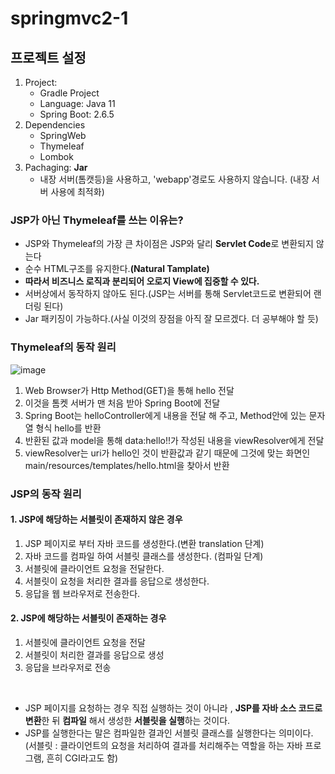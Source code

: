 # springmvc2-1


## 프로젝트 설정
1. Project:
	- Gradle Project
	- Language: Java 11
	- Spring Boot: 2.6.5
2.  Dependencies
	- SpringWeb
	- Thymeleaf
	- Lombok
3. Pachaging: **Jar**
	- 내장 서버(톰캣등)을 사용하고, 'webapp'경로도 사용하지 않습니다. (내장 서버 사용에 최적화)

### JSP가 아닌 Thymeleaf를 쓰는 이유는?
- JSP와 Thymeleaf의 가장 큰 차이점은 JSP와 달리 **Servlet Code**로 변환되지 않는다
- 순수 HTML구조를 유지한다.**(Natural Tamplate)**
- **따라서 비즈니스 로직과 분리되어 오로지 View에 집중할 수 있다.**
- 서버상에서 동작하지 않아도 된다.(JSP는 서버를 통해 Servlet코드로 변환되어 랜더링 된다)
- Jar 패키징이 가능하다.(사실 이것의 장점을 아직 잘 모르겠다. 더 공부해야 할 듯)

### Thymeleaf의 동작 원리
![image](https://user-images.githubusercontent.com/91078445/161205107-6fa3e42d-7fca-44d2-88df-22272bcaecb3.png)

1. Web Browser가 Http Method(GET)을 통해 hello 전달
2. 이것을 톰켓 서버가 맨 처음 받아 Spring Boot에 전달
3. Spring Boot는 helloController에게 내용을 전달 해 주고, Method안에 있는 문자열 형식 hello를 반환
4. 반환된 값과 model을 통해 data:hello!!가 작성된 내용을 viewResolver에게 전달
5. viewResolver는 uri가 hello인 것이 반환값과 같기 때문에 그것에 맞는 화면인 main/resources/templates/hello.html을 찾아서 반환

### JSP의 동작 원리
#### 1. JSP에 해당하는 서블릿이 존재하지 않은 경우
1. JSP 페이지로 부터 자바 코드를 생성한다.(변환 translation 단계)
2. 자바 코드를 컴파일 하여 서블릿 클래스를 생성한다. (컴파일 단계)
3. 서블릿에 클라이언트 요청을 전달한다.
4. 서블릿이 요청을 처리한 결과를 응답으로 생성한다.
5. 응답을 웹 브라우저로 전송한다.

#### 2. JSP에 해당하는 서블릿이 존재하는 경우
1. 서블릿에 클라이언트 요청을 전달
2. 서블릿이 처리한 결과를 응답으로 생성
3. 응답을 브라우저로 전송

<br>

- JSP 페이지를 요청하는 경우 직접 실행하는 것이 아니라 , **JSP를 자바 소스 코드로 변환**한 뒤 **컴파일** 해서 생성한 **서블릿을 실행**하는 것이다.
- JSP를 실행한다는 말은 컴파일한 결과인 서블릿 클래스를 실행한다는 의미이다.
(서블릿 : 클라이언트의 요청을 처리하여 결과를 처리해주는 역할을 하는 자바 프로그램, 흔히 CGI라고도 함)
